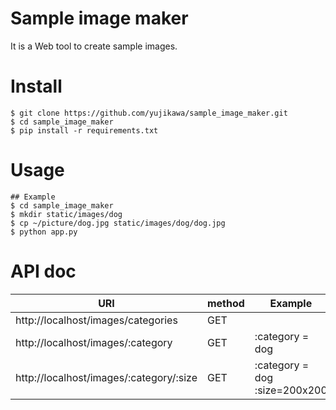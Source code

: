 # Sample image maker

It is a Web tool to create sample images.

# Install

```
$ git clone https://github.com/yujikawa/sample_image_maker.git
$ cd sample_image_maker
$ pip install -r requirements.txt
```

# Usage
```
## Example
$ cd sample_image_maker
$ mkdir static/images/dog
$ cp ~/picture/dog.jpg static/images/dog/dog.jpg
$ python app.py
```

# API doc
|URI|method|Example|
|----|-----|-------|
|http://localhost/images/categories|GET||
|http://localhost/images/:category|GET|:category = dog|
|http://localhost/images/:category/:size|GET|:category = dog <br> :size=200x200|
